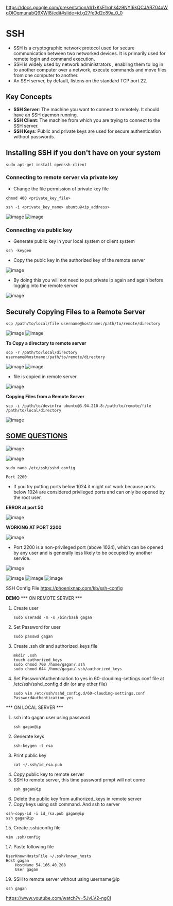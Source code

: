 https://docs.google.com/presentation/d/1xKsE1rqhk4z9NYI6kQCJARZ04xWqOIOqmunabQ9XWI8/edit#slide=id.g27fe9d2c89a_0_0

# SSH

- SSH is a cryptographic network protocol used for secure communication between two networked devices. It is primarily used for remote login and command execution.
- SSH is widely used by network administrators ,  enabling them to log in to another computer over a network, execute commands and move files from one computer to another.
- An SSH server, by default, listens on the standard TCP port 22.
 
## Key Concepts

- **SSH Server**: The machine you want to connect to remotely. It should have an SSH daemon running.
- **SSH Client**: The machine from which you are trying to connect to the SSH server.
- **SSH Keys**: Public and private keys are used for secure authentication without passwords.
  
## Installing SSH if you don't have on your system

```
sudo apt-get install openssh-client
```

### Connecting to remote server via private key

- Change the file permission of private key file 

```
chmod 400 <private_key_file>
```

```
ssh -i <private_key_name> ubuntu@<ip_address>
```
![image](https://github.com/user-attachments/assets/f01e8fcd-b582-4602-8491-91a6412c1fca)
![image](https://github.com/user-attachments/assets/8f84809a-19ce-42b5-80c0-71b7c51eeadb)



### Connecting via public key

- Generate public key in your local system or client system

```
ssh -keygen
```

- Copy the publc key in the authorized key of the remote server

![image](https://github.com/user-attachments/assets/21367b1b-9646-4893-9403-68cda85dacea)

- By doing this you will not need to put private ip again and again before logging into the remote server

![image](https://github.com/user-attachments/assets/a8caa22d-eba6-40b0-84c2-63dc2f954467)


## Securely Copying Files to a Remote Server

```
scp /path/to/local/file username@hostname:/path/to/remote/directory
```
![image](https://github.com/user-attachments/assets/4a303249-6510-41ff-b30d-6f08fdcb06dc)
![image](https://github.com/user-attachments/assets/12315c7d-3c4a-4f57-85dd-cd6fd746fedc)


**To Copy a directory to remote server**

```
scp -r /path/to/local/directory username@hostname:/path/to/remote/directory
```

![image](https://github.com/user-attachments/assets/7480f01d-5d50-4472-8f19-d11e4f4ec565)
![image](https://github.com/user-attachments/assets/c5977fc5-2556-4b32-99ce-9dc5697afad6)

- file is copied in remote server
  
![image](https://github.com/user-attachments/assets/e4f61c72-b911-49f1-a2f0-c93445168139)


**Copying Files from a Remote Server**

```
scp -i /path/to/devinfra ubuntu@3.94.210.8:/path/to/remote/file /path/to/local/directory
```

![image](https://github.com/user-attachments/assets/1abd0d76-6763-4084-8263-0ab81665047e)


## [SOME QUESTIONS](https://www.crybit.com/ssh-interview-question-answers/)

![image](https://github.com/user-attachments/assets/4f3f80b1-d528-4173-9a88-134d499a1873)


![image](https://github.com/user-attachments/assets/8b9d4744-b0c3-4a2e-8acc-9e00ad45d0b9)

```
sudo nano /etc/ssh/sshd_config
```
```
Port 2200
```

- If you try putting ports below 1024 it might not work because ports below 1024 are considered privileged ports and can only be opened by the root user.

**ERROR at port 50**

![image](https://github.com/user-attachments/assets/45363c1d-b007-4a1e-b5ac-997e70f39eca)

**WORKING AT PORT 2200**

![image](https://github.com/user-attachments/assets/09e42053-a87e-44c1-81a5-8edfb6edba4c)

-  Port 2200 is a non-privileged port (above 1024), which can be opened by any user and is generally less likely to be occupied by another service.

![image](https://github.com/user-attachments/assets/56b452aa-6ce3-4d1d-bde0-a9cf621a3e03)


![image](https://github.com/user-attachments/assets/5385ee84-a896-4792-8ce1-658c55477bf3)
![image](https://github.com/user-attachments/assets/475d38b7-1b10-40a3-96ef-aadfaf460301)
![image](https://github.com/user-attachments/assets/48a35667-6c98-4382-a51b-0dfb1e2932a5)

SSH Config File
https://phoenixnap.com/kb/ssh-config

**DEMO**
*** ON REMOTE SERVER ***
1. Create user
   ```
   sudo useradd -m -s /bin/bash gagan
   ```
2. Set Password for user
   ```
   sudo passwd gagan 
   ```
3. Create .ssh dir and authorized_keys file
   ```
   mkdir .ssh
   touch authorized_keys
   sudo chmod 700 /home/gagan/.ssh
   sudo chmod 644 /home/gagan/.ssh/authorized_keys
   ```
5. Set PasswordAuthentication to yes in 60-cloudimg-settings.conf file at /etc/ssh/sshd_config.d dir (or any other file)
   ```
   sudo vim /etc/ssh/sshd_config.d/60-cloudimg-settings.conf
   PasswordAuthentication yes
   ```
*** ON LOCAL SERVER ***
1. ssh into gagan user using password
   ```
   ssh gagan@ip
   ```
3. Generate keys
   ```
   ssh-keygen -t rsa
   ```
5. Print public key
   ```
   cat ~/.ssh/id_rsa.pub
   ```
7. Copy public key to remote server
9. SSH to remote server, this time password prmpt will not come
   ```
   ssh gagan@ip
   ```
11. Delete the public key from authorized_keys in remote server
13. Copy keys using ssh command. And ssh to server
   ```
   ssh-copy-id -i id_rsa.pub gagan@ip
   ssh gagan@ip
   ```

15. Create .ssh/config file
   ```
   vim .ssh/config
   ```
17. Paste following file
   ```
   UserKnownHostsFile ~/.ssh/known_hosts
   Host gagan
       HostName 54.166.40.208
       User gagan 
   ```
19. SSH to remote server without using username@ip
   ```
   ssh gagan
   ```

https://www.youtube.com/watch?v=5JvLV2-ngCI
